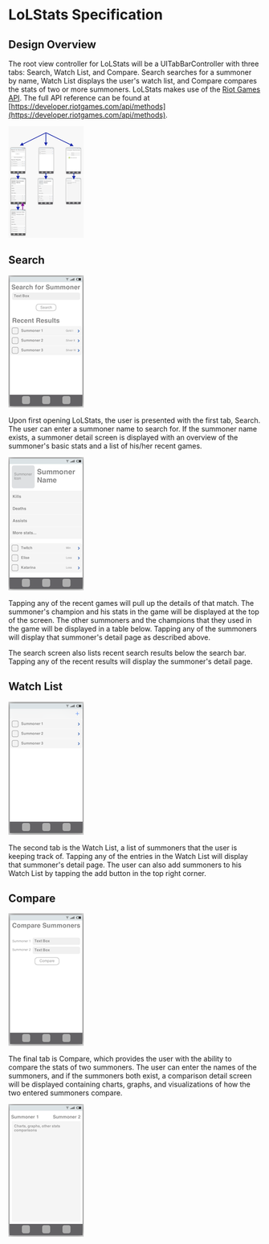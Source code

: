 # LoLStats Specification

## Design Overview

The root view controller for LoLStats will be a UITabBarController with three
tabs: Search, Watch List, and Compare. Search searches for a summoner by name,
Watch List displays the user's watch list, and Compare compares the stats of two
or more summoners. LoLStats makes use of the
[Riot Games API](https://developer.riotgames.com). The full API reference can be
found at
[https://developer.riotgames.com/api/methods](https://developer.riotgames.com/api/methods).

![Design overview](overview_small.png)

## Search

![Search](search_small.png)

Upon first opening LoLStats, the user is presented with the first tab,
Search. The user can enter a summoner name to search for. If the summoner name
exists, a summoner detail screen is displayed with an overview of the summoner's
basic stats and a list of his/her recent games.

![Summoner detail](search_detail_small.png)

Tapping any of the recent games will pull up the details of that match. The
summoner's champion and his stats in the game will be displayed at the top of
the screen. The other summoners and the champions that they used in the game
will be displayed in a table below. Tapping any of the summoners will display
that summoner's detail page as described above.

The search screen also lists recent search results below the search bar. Tapping
any of the recent results will display the summoner's detail page.

## Watch List

![Watch List](watch_list_small.png)

The second tab is the Watch List, a list of summoners that the user is keeping
track of. Tapping any of the entries in the Watch List will display that
summoner's detail page. The user can also add summoners to his Watch List by
tapping the add button in the top right corner.

## Compare

![Compare](compare_small.png)

The final tab is Compare, which provides the user with the ability to compare
the stats of two summoners. The user can enter the names of the summoners, and
if the summoners both exist, a comparison detail screen will be displayed
containing charts, graphs, and visualizations of how the two entered summoners
compare.

![Compare detail](compare_detail_small.png)
